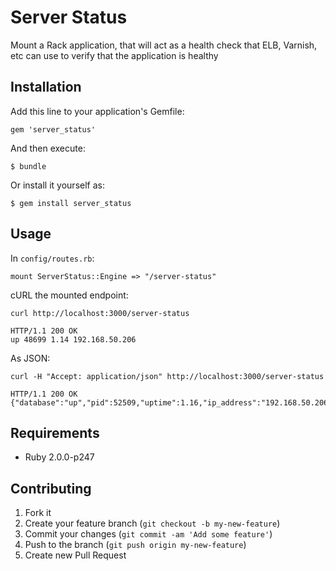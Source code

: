 # Server Status

Mount a Rack application, that will act as a health check that ELB, Varnish, etc can use to verify that the application is healthy

## Installation

Add this line to your application's Gemfile:

    gem 'server_status'

And then execute:

    $ bundle

Or install it yourself as:

    $ gem install server_status

## Usage

In `config/routes.rb`:

    mount ServerStatus::Engine => "/server-status"

cURL the mounted endpoint:

    curl http://localhost:3000/server-status

    HTTP/1.1 200 OK
    up 48699 1.14 192.168.50.206

As JSON:

    curl -H "Accept: application/json" http://localhost:3000/server-status

    HTTP/1.1 200 OK
    {"database":"up","pid":52509,"uptime":1.16,"ip_address":"192.168.50.206"}

## Requirements

* Ruby 2.0.0-p247

## Contributing

1. Fork it
2. Create your feature branch (`git checkout -b my-new-feature`)
3. Commit your changes (`git commit -am 'Add some feature'`)
4. Push to the branch (`git push origin my-new-feature`)
5. Create new Pull Request
